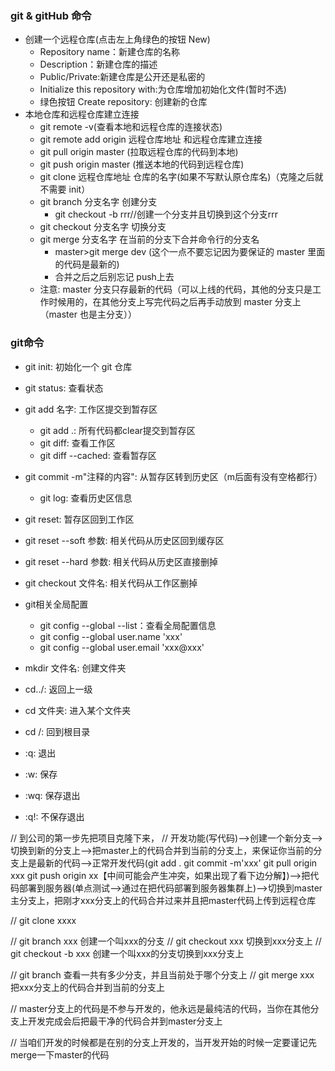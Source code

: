 ### git & gitHub 命令
+ 创建一个远程仓库(点击左上角绿色的按钮 New)
    + Repository name：新建仓库的名称
    + Description：新建仓库的描述
    + Public/Private:新建仓库是公开还是私密的
    + Initialize this repository with:为仓库增加初始化文件(暂时不选)
    + 绿色按钮 Create repository: 创建新的仓库
+ 本地仓库和远程仓库建立连接
    + git remote -v(查看本地和远程仓库的连接状态)
    + git remote add origin 远程仓库地址 和远程仓库建立连接
    + git pull origin master (拉取远程仓库的代码到本地)
    + git push origin master (推送本地的代码到远程仓库)
    + git clone 远程仓库地址 仓库的名字(如果不写默认原仓库名)（克隆之后就不需要 init）
    + git branch 分支名字 创建分支
        + git checkout -b rrr//创建一个分支并且切换到这个分支rrr
    + git checkout 分支名字  切换分支
    + git merge 分支名字  在当前的分支下合并命令行的分支名
        + master>git merge dev (这个一点不要忘记因为要保证的 master 里面的代码是最新的)
        + 合并之后之后别忘记 push上去
    + 注意: master 分支只存最新的代码（可以上线的代码，其他的分支只是工作时候用的，在其他分支上写完代码之后再手动放到 master 分支上（master 也是主分支））
### git命令
+ git init: 初始化一个 git 仓库
+ git status: 查看状态
+ git add 名字: 工作区提交到暂存区
    + git add .: 所有代码都clear提交到暂存区
    + git diff: 查看工作区
    + git diff --cached: 查看暂存区
+ git commit -m"注释的内容": 从暂存区转到历史区（m后面有没有空格都行）
    + git log: 查看历史区信息
+ git reset: 暂存区回到工作区
+ git reset --soft 参数: 相关代码从历史区回到缓存区
+ git reset --hard 参数: 相关代码从历史区直接删掉
+ git checkout 文件名: 相关代码从工作区删掉
+ git相关全局配置
    + git config --global --list：查看全局配置信息
    + git config --global user.name 'xxx'  
    + git config --global user.email 'xxx@xxx'

+ mkdir 文件名: 创建文件夹
+ cd../: 返回上一级
+ cd 文件夹: 进入某个文件夹
+ cd /: 回到根目录
+ :q: 退出
+ :w: 保存
+ :wq: 保存退出
+ :q!: 不保存退出





// 到公司的第一步先把项目克隆下来，
// 开发功能(写代码)-->创建一个新分支-->切换到新的分支上-->把master上的代码合并到当前的分支上，来保证你当前的分支上是最新的代码-->正常开发代码(git add .  git commit -m'xxx' git pull origin xxx git push origin xx【中间可能会产生冲突，如果出现了看下边分解】)-->把代码部署到服务器(单点测试-->通过在把代码部署到服务器集群上)-->切换到master主分支上，把刚才xxx分支上的代码合并过来并且把master代码上传到远程仓库

// git clone   xxxx

// git branch xxx 创建一个叫xxx的分支
// git checkout xxx 切换到xxx分支上
// git checkout -b xxx 创建一个叫xxx的分支切换到xxx分支上

// git branch 查看一共有多少分支，并且当前处于哪个分支上
// git merge xxx 把xxx分支上的代码合并到当前的分支上

// master分支上的代码是不参与开发的，他永远是最纯洁的代码，当你在其他分支上开发完成会后把最干净的代码合并到master分支上

// 当咱们开发的时候都是在别的分支上开发的，当开发开始的时候一定要谨记先merge一下master的代码








